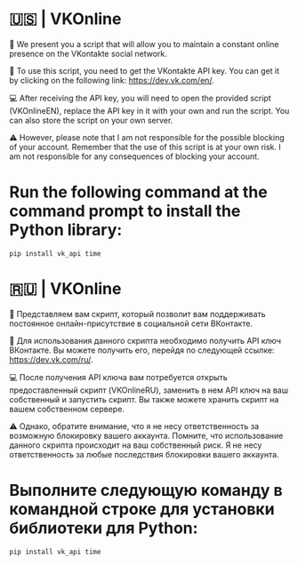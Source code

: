 # 🇺🇸 | VKOnline
💬 We present you a script that will allow you to maintain a constant online presence on the VKontakte social network.

📝 To use this script, you need to get the VKontakte API key. You can get it by clicking on the following link: https://dev.vk.com/en/.

💻 After receiving the API key, you will need to open the provided script (VKOnlineEN), replace the API key in it with your own and run the script. You can also store the script on your own server.

⚠️ However, please note that I am not responsible for the possible blocking of your account. Remember that the use of this script is at your own risk. I am not responsible for any consequences of blocking your account.

# Run the following command at the command prompt to install the Python library:
    pip install vk_api time

# 🇷🇺 | VKOnline
💬 Представляем вам скрипт, который позволит вам поддерживать постоянное онлайн-присутствие в социальной сети ВКонтакте.

📝 Для использования данного скрипта необходимо получить API ключ ВКонтакте. Вы можете получить его, перейдя по следующей ссылке: https://dev.vk.com/ru/.

💻 После получения API ключа вам потребуется открыть предоставленный скрипт (VKOnlineRU), заменить в нем API ключ на ваш собственный и запустить скрипт. Вы также можете хранить скрипт на вашем собственном сервере.

⚠️ Однако, обратите внимание, что я не несу ответственность за возможную блокировку вашего аккаунта. Помните, что использование данного скрипта происходит на ваш собственный риск. Я не несу ответственность за любые последствия блокировки вашего аккаунта.

# Выполните следующую команду в командной строке для установки библиотеки для Python:
    pip install vk_api time
